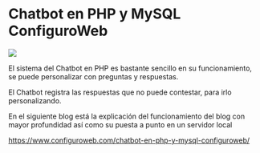 # Chatbot en PHP y MySQL ConfiguroWeb


<img src="admin/Chatbot en PHP y MySQL ConfiguroWeb.png"></br>

El sistema del Chatbot en PHP es bastante sencillo en su funcionamiento, se puede personalizar con preguntas y respuestas. 

El Chatbot registra las respuestas que no puede contestar, para irlo personalizando.

En el siguiente blog está la explicación del funcionamiento del blog con mayor profundidad así como su puesta a punto en un servidor local

https://www.configuroweb.com/chatbot-en-php-y-mysql-configuroweb/
